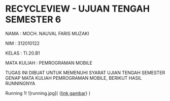 # RECYCLEVIEW - UJUAN TENGAH SEMESTER 6

NAMA            : MOCH. NAUVAL FARIS MUZAKI 

NIM             : 312010122

KELAS           : TI.20.B1

MATA KULIAH     : PEMROGRAMAN MOBILE

TUGAS INI DIBUAT UNTUK MEMENUHI SYARAT UJIAN TENGAH SEMESTER GENAP MATA KULIAH PEMROGRAMAN MOBILE, BERIKUT HASIL RUNNINGNYA

Running 1!
![running.jpg]( {[link gambar](https://github.com/nauvalfarismuzaki/RecycleViewUTS/edit/main/README.md)} )
